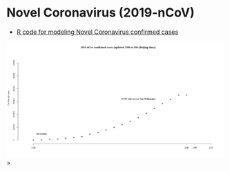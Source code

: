 # Novel Coronavirus (2019-nCoV)

- [R code for modeling Novel Coronavirus confirmed cases](https://github.com/vanhungtran/nCorona2019/blob/master/comparemodels_nCov2019.R)


![alt text](https://github.com/vanhungtran/nCorona2019/blob/master/Best%20models%20for%20nCon2019.gif)> 
